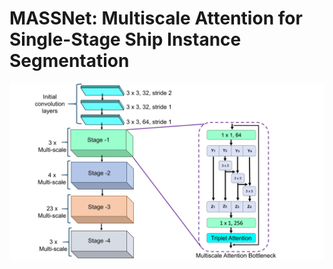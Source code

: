 # MASSNet: Multiscale Attention for Single-Stage Ship Instance Segmentation
![Structure of Multiscale attention backbone of MASSNet](images/architecture.jpg)
